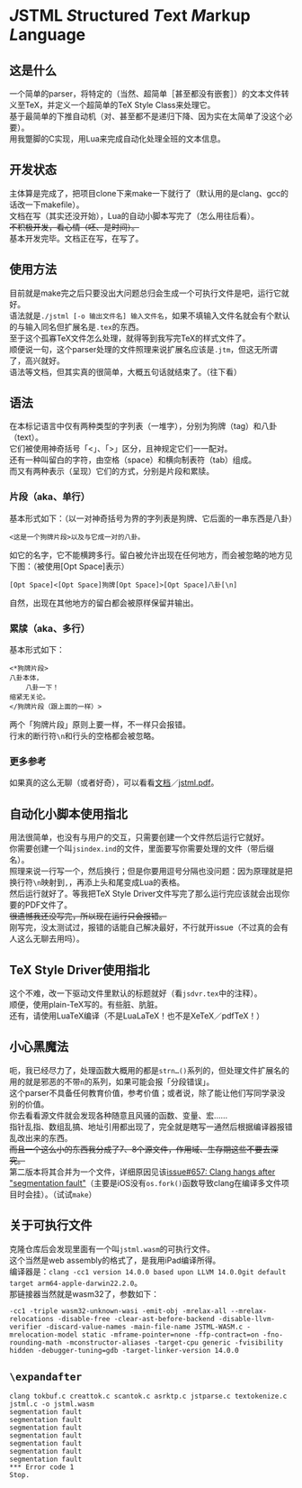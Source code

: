# *J*STML *S*tructured *T*ext *M*arkup *L*anguage

## 这是什么
一个简单的parser，将特定的（当然、超简单［甚至都没有嵌套］）的文本文件转义至TeX，并定义一个超简单的TeX Style Class来处理它。<br/>
基于最简单的下推自动机（对、甚至都不是递归下降、因为实在太简单了没这个必要）。<br/>
用我蹩脚的C实现，用Lua来完成自动化处理全班的文本信息。<br/>

## 开发状态
主体算是完成了，把项目clone下来make一下就行了（默认用的是clang、gcc的话改一下makefile）。<br/>
文档在写（其实还没开始），Lua的自动小脚本写完了（怎么用往后看）。<br/>
~~不积极开发，看心情（呸、是时间）。~~<br/>
基本开发完毕。文档正在写，在写了。

## 使用方法
目前就是make完之后只要没出大问题总归会生成一个可执行文件是吧，运行它就好。<br/>
语法就是`./jstml [-o 输出文件名] 输入文件名`，如果不填输入文件名就会有个默认的与输入同名但扩展名是`.tex`的东西。<br/>
至于这个孤寡TeX文件怎么处理，就得等到我写完TeX的样式文件了。<br/>
顺便说一句，这个parser处理的文件照理来说扩展名应该是`.jtm`，但这无所谓了，高兴就好。<br/>
语法等文档，但其实真的很简单，大概五句话就结束了。（往下看）<br/>

## 语法
在本标记语言中仅有两种类型的字列表（一堆字），分别为狗牌（tag）和八卦（text）。<br/>
它们被使用神奇括号「<」、「>」区分，且神规定它们一一配对。<br/>
还有一种叫留白的字符，由空格（space）和横向制表符（tab）组成。<br/>
而又有两种表示（呈现）它们的方式，分别是片段和累牍。

### 片段（aka、单行）
基本形式如下：（以一对神奇括号为界的字列表是狗牌、它后面的一串东西是八卦）
```
<这是一个狗牌片段>以及与它成一对的八卦。
```
如它的名字，它不能横跨多行。留白被允许出现在任何地方，而会被忽略的地方见下图：（被使用[Opt Space]表示）
```
[Opt Space]<[Opt Space]狗牌[Opt Space]>[Opt Space]八卦[\n]
```
自然，出现在其他地方的留白都会被原样保留并输出。
### 累牍（aka、多行）
基本形式如下：
```
<*狗牌片段>
八卦本体，
    八卦一下！
缩紧无关论。
</狗牌片段（跟上面的一样）>
```
两个「狗牌片段」原则上要一样，不一样只会报错。<br/>
行末的断行符`\n`和行头的空格都会被忽略。
### 更多参考
如果真的这么无聊（或者好奇），可以看看[文档](doc/jstml.pdf)／[jstml.pdf](https://github.com/RadioNoiseE/JSTML/files/11800161/jstml.pdf)。

## 自动化小脚本使用指北
用法很简单，也没有与用户的交互，只需要创建一个文件然后运行它就好。<br/>
你需要创建一个叫`jsindex.ind`的文件，里面要写你需要处理的文件（带后缀名）。<br/>
照理来说一行写一个，然后换行；但是你要用逗号分隔也没问题：因为原理就是把换行符`\n`映射到`,`，再添上头和尾变成Lua的表格。<br/>
然后运行就好了。等我把TeX Style Driver文件写完了那么运行完应该就会出现你要的PDF文件了。<br/>
~~很遗憾我还没写完，所以现在运行只会报错。~~<br/>
刚写完，没太测试过，报错的话能自己解决最好，不行就开issue（不过真的会有人这么无聊去用吗）。

## TeX Style Driver使用指北
这个不难，改一下驱动文件里默认的标题就好（看`jsdvr.tex`中的注释）。<br/>
顺便，使用plain-TeX写的。有些脏、肮脏。<br/>
还有，请使用LuaTeX编译（不是LuaLaTeX！也不是XeTeX／pdfTeX！）

## 小心黑魔法
呃，我已经尽力了，处理函数大概用的都是`strn…()`系列的，但处理文件扩展名的用的就是邪恶的不带`n`的系列，如果可能会报「分段错误」。<br/>
这个parser不具备任何教育价值，参考价值；或者说，除了能让他们写同学录没别的价值。<br/>
你去看看源文件就会发现各种随意且风骚的函数、变量、宏……<br/>
指针乱指、数组乱搞、地址引用都出现了，完全就是瞎写一通然后根据编译器报错乱改出来的东西。<br/>
~~而且一个这么小的东西我分成了7、8个源文件，作用域、生存期这些不要去深究。~~<br/>
第二版本将其合并为一个文件，详细原因见该[issue#657: Clang hangs after "segmentation fault"](https://github.com/holzschu/a-shell/issues/657)（主要是iOS没有`os.fork()`函数导致clang在编译多文件项目时会挂）。（试试`make`）

## 关于可执行文件
克隆仓库后会发现里面有一个叫`jstml.wasm`的可执行文件。<br/>
这个当然是web assembly的格式了，是我用iPad编译所得。<br/>
编译器是：`clang -cc1 version 14.0.0 based upon LLVM 14.0.0git default target arm64-apple-darwin22.2.0`。<br/>
那链接器当然就是wasm32了，参数如下：
```
-cc1 -triple wasm32-unknown-wasi -emit-obj -mrelax-all --mrelax-relocations -disable-free -clear-ast-before-backend -disable-llvm-verifier -discard-value-names -main-file-name JSTML-WASM.c -mrelocation-model static -mframe-pointer=none -ffp-contract=on -fno-rounding-math -mconstructor-aliases -target-cpu generic -fvisibility hidden -debugger-tuning=gdb -target-linker-version 14.0.0
```

## `\expandafter`
```shell
clang tokbuf.c creattok.c scantok.c asrktp.c jstparse.c textokenize.c jstml.c -o jstml.wasm
segmentation fault
segmentation fault
segmentation fault
segmentation fault
segmentation fault
segmentation fault
segmentation fault
*** Error code 1
Stop.
```
